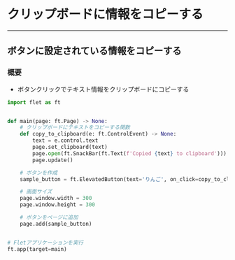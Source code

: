 # クリップボードに情報をコピーする

---

## ボタンに設定されている情報をコピーする

### 概要

* ボタンクリックでテキスト情報をクリップボードにコピーする

```python
import flet as ft


def main(page: ft.Page) -> None:
    # クリップボードにテキストをコピーする関数
    def copy_to_clipboard(e: ft.ControlEvent) -> None:
        text = e.control.text
        page.set_clipboard(text)
        page.open(ft.SnackBar(ft.Text(f'Copied {text} to clipboard')))
        page.update()

    # ボタンを作成
    sample_button = ft.ElevatedButton(text='りんご', on_click=copy_to_clipboard)

    # 画面サイズ
    page.window.width = 300
    page.window.height = 300

    # ボタンをページに追加
    page.add(sample_button)


# Fletアプリケーションを実行
ft.app(target=main)
```
